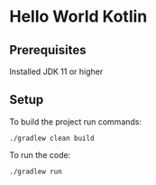 # Hello World Kotlin

## Prerequisites

Installed JDK 11 or higher


## Setup

To build the project run commands:

```
./gradlew clean build
```

To run the code:

```
./gradlew run
```
